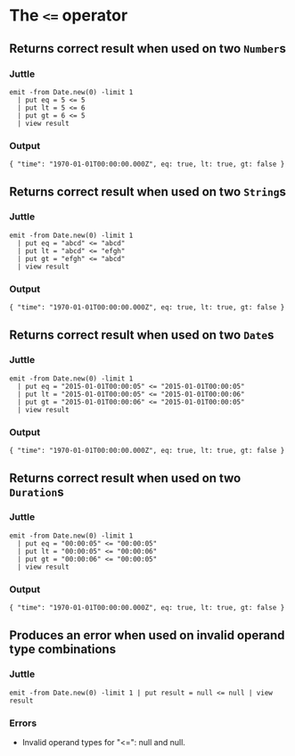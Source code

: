 The `<=` operator
=================

Returns correct result when used on two `Number`s
-------------------------------------------------

### Juttle

    emit -from Date.new(0) -limit 1
      | put eq = 5 <= 5
      | put lt = 5 <= 6
      | put gt = 6 <= 5
      | view result

### Output

    { "time": "1970-01-01T00:00:00.000Z", eq: true, lt: true, gt: false }

Returns correct result when used on two `String`s
-------------------------------------------------

### Juttle

    emit -from Date.new(0) -limit 1
      | put eq = "abcd" <= "abcd"
      | put lt = "abcd" <= "efgh"
      | put gt = "efgh" <= "abcd"
      | view result

### Output

    { "time": "1970-01-01T00:00:00.000Z", eq: true, lt: true, gt: false }

Returns correct result when used on two `Date`s
-----------------------------------------------

### Juttle

    emit -from Date.new(0) -limit 1
      | put eq = "2015-01-01T00:00:05" <= "2015-01-01T00:00:05"
      | put lt = "2015-01-01T00:00:05" <= "2015-01-01T00:00:06"
      | put gt = "2015-01-01T00:00:06" <= "2015-01-01T00:00:05"
      | view result

### Output

    { "time": "1970-01-01T00:00:00.000Z", eq: true, lt: true, gt: false }

Returns correct result when used on two `Duration`s
---------------------------------------------------

### Juttle

    emit -from Date.new(0) -limit 1
      | put eq = "00:00:05" <= "00:00:05"
      | put lt = "00:00:05" <= "00:00:06"
      | put gt = "00:00:06" <= "00:00:05"
      | view result

### Output

    { "time": "1970-01-01T00:00:00.000Z", eq: true, lt: true, gt: false }

Produces an error when used on invalid operand type combinations
----------------------------------------------------------------

### Juttle

    emit -from Date.new(0) -limit 1 | put result = null <= null | view result

### Errors

  * Invalid operand types for "<=": null and null.
